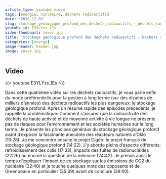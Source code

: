 ```yaml
---
article_type: youtube_video
tags: [énergie, nucléaire, déchets radioactifs]
date: '2019-12-09'
slug: stockage_geologique_profond_des_dechets_radioactifs_-_dechets_radioactifs_4
youtube_id: E3YLYzs_1Es
video-thumbnail: cover.jpg
title: 'Stockage géologique profond des déchets radioactifs - Déchets radioactifs #4'
categories: [energy]
image-header: header.jpg
image: cover.jpg
---
```


## Vidéo

{{< youtube E3YLYzs_1Es >}}

Dans cette quatrième vidéo sur les déchets radioactifs, je vous parle enfin du mode préférentielle pour la gestion à long terme (sur des dizaines de milliers d’années) des déchets radioactifs les plus dangereux: le stockage géologique profond. Après un résumé rapide des épisodes précédents, je rappelle la problématique: Comment s’assurer que la radioactivité des déchets de haute activité et de moyenne activité à vie longue ne présente pas de risques pour l’environnement et les sociétés humaines sur le long terme. Je présente les principes généraux du stockage géologique profond avant d’exposer la fascinante anecdote des réacteurs naturels d’Oklo (10:28). Je me concentre ensuite le projet Cigéo: le projet français de stockage géologique profond (14:22). J’y aborde pleins d’aspects différents: refroidissement des colis (17:33), impacts des fuites de radionucléides (22:26) ou encore la question de la mémoire (24:42). Je prends aussi le temps d’expliquer l’impact de ce stockage sur les émissions de CO2 du nucléaire (32:40) et je touche quelques mots des opposants et de Greenpeace en particulier (35:39) avant de conclure (39:00).
